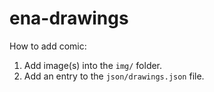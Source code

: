 ena-drawings
============

How to add comic:

 1. Add image(s) into the `img/` folder.
 2. Add an entry to the `json/drawings.json` file.
